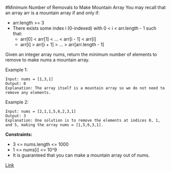 #Minimum Number of Removals to Make Mountain Array
You may recall that an array arr is a mountain array if and only if:
- arr.length >= 3
- There exists some index i (0-indexed) with 0 < i < arr.length - 1 such that:
  - arr[0] < arr[1] < ... < arr[i - 1] < arr[i]
  - arr[i] > arr[i + 1] > ... > arr[arr.length - 1]
  

Given an integer array nums​​​, return the minimum number of elements to remove to make nums​​​ a mountain array.


Example 1:

```
Input: nums = [1,3,1]
Output: 0
Explanation: The array itself is a mountain array so we do not need to remove any elements.
```

Example 2:

```
Input: nums = [2,1,1,5,6,2,3,1]
Output: 3
Explanation: One solution is to remove the elements at indices 0, 1, and 5, making the array nums = [1,5,6,3,1].
```

**Constraints:**
- 3 <= nums.length <= 1000
- 1 <= nums[i] <= 10^9
- It is guaranteed that you can make a mountain array out of nums.

[Link](https://leetcode.com/problems/minimum-number-of-removals-to-make-mountain-array/)